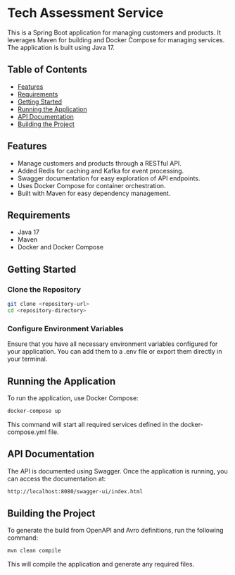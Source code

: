 # Tech Assessment Service

This is a Spring Boot application for managing customers and products. It leverages Maven for building and Docker Compose for managing services. The application is built using Java 17.

## Table of Contents

- [Features](#features)
- [Requirements](#requirements)
- [Getting Started](#getting-started)
- [Running the Application](#running-the-application)
- [API Documentation](#api-documentation)
- [Building the Project](#building-the-project)

## Features

- Manage customers and products through a RESTful API.
- Added Redis for caching and Kafka for event processing.
- Swagger documentation for easy exploration of API endpoints.
- Uses Docker Compose for container orchestration.
- Built with Maven for easy dependency management.

## Requirements

- Java 17
- Maven
- Docker and Docker Compose

## Getting Started

### Clone the Repository

```bash
git clone <repository-url>
cd <repository-directory>
````

### Configure Environment Variables
Ensure that you have all necessary environment variables configured for your application. You can add them to a .env file or export them directly in your terminal.

## Running the Application
To run the application, use Docker Compose:

```bash
docker-compose up
```
This command will start all required services defined in the docker-compose.yml file.

## API Documentation
The API is documented using Swagger. Once the application is running, you can access the documentation at:

```bash
http://localhost:8080/swagger-ui/index.html
```

## Building the Project
To generate the build from OpenAPI and Avro definitions, run the following command:

```bash
mvn clean compile
```
This will compile the application and generate any required files.